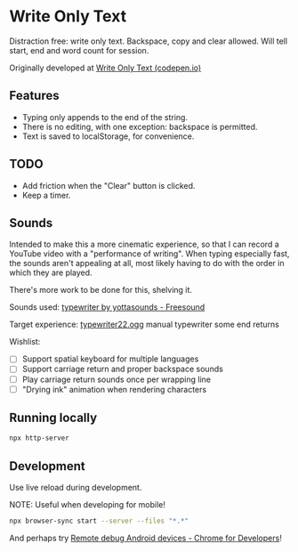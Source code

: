 
# Write Only Text

Distraction free: write only text. Backspace, copy and clear allowed. Will tell start, end and word count for session.

Originally developed at [Write Only Text (codepen.io)](https://codepen.io/mihaibirsan/full/rNWdoJj)

## Features
+ Typing only appends to the end of the string. 
+ There is no editing, with one exception: backspace is permitted.
+ Text is saved to localStorage, for convenience.

## TODO
+ Add friction when the "Clear" button is clicked.
+ Keep a timer.

## Sounds

Intended to make this a more cinematic experience, so that I can record a YouTube video with a "performance of writing". When typing especially fast, the sounds aren't appealing at all, most likely having to do with the order in which they are played.

There's more work to be done for this, shelving it.

Sounds used: [typewriter by yottasounds - Freesound](https://freesound.org/people/yottasounds/packs/21359/)

Target experience: [typewriter22.ogg](https://freesound.org/people/tams_kp/sounds/43560/) manual typewriter some end returns

Wishlist:
- [ ] Support spatial keyboard for multiple languages
- [ ] Support carriage return and proper backspace sounds
- [ ] Play carriage return sounds once per wrapping line
- [ ] "Drying ink" animation when rendering characters

## Running locally

```sh
npx http-server
```

## Development

Use live reload during development.

NOTE: Useful when developing for mobile!

```sh
npx browser-sync start --server --files "*.*"
```

And perhaps try [Remote debug Android devices - Chrome for Developers](https://developer.chrome.com/docs/devtools/remote-debugging/)!
